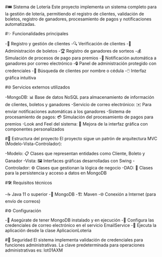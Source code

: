 #🎟️ Sistema de Lotería
Este proyecto implementa un sistema completo para la gestión de lotería, permitiendo el registro de clientes, validación de boletos, registro de ganadores, procesamiento de pagos y notificaciones automatizadas.

#✨ Funcionalidades principales

-👤 Registro y gestión de clientes
-🔍 Verificación de clientes
-🎫 Administración de boletos
-🏆 Registro de ganadores de sorteos
-💰 Simulación de procesos de pago para premios
-📧 Notificación automática a ganadores por correo electrónico
-🔒 Panel de administración protegido con credenciales
-🔎 Búsqueda de clientes por nombre o cédula
-🖱️ Interfaz gráfica intuitiva

#🌐 Servicios externos utilizados

-MongoDB: 📊 Base de datos NoSQL para almacenamiento de información de clientes, boletos y ganadores
-Servicio de correo electrónico: ✉️ Para enviar notificaciones automáticas a los ganadores
-Sistema de procesamiento de pagos: 💳 Simulación del procesamiento de pagos para premios
-Look and Feel del sistema: 🎨 Mejora de la interfaz gráfica con componentes personalizados

#📁 Estructura del proyecto
El proyecto sigue un patrón de arquitectura MVC (Modelo-Vista-Controlador):

-Modelo: 📋 Clases que representan entidades como Cliente, Boleto y Ganador
-Vista: 🖼️ Interfaces gráficas desarrolladas con Swing
-Controlador: ⚙️ Clases que gestionan la lógica de negocio
-DAO: 💾 Clases para la persistencia y acceso a datos en MongoDB

#🛠️ Requisitos técnicos

-☕ Java 11 o superior
-🍃 MongoDB
-🏗️ Maven
-🌐 Conexión a Internet (para envío de correos)

#⚙️ Configuración

-🔄 Asegúrate de tener MongoDB instalado y en ejecución
-📨 Configura las credenciales de correo electrónico en el servicio EmailService
-🚀 Ejecuta la aplicación desde la clase AplicacionLoteria

#🔐 Seguridad
El sistema implementa validación de credenciales para funciones administrativas. La clave predeterminada para operaciones administrativas es: lot01AXM

